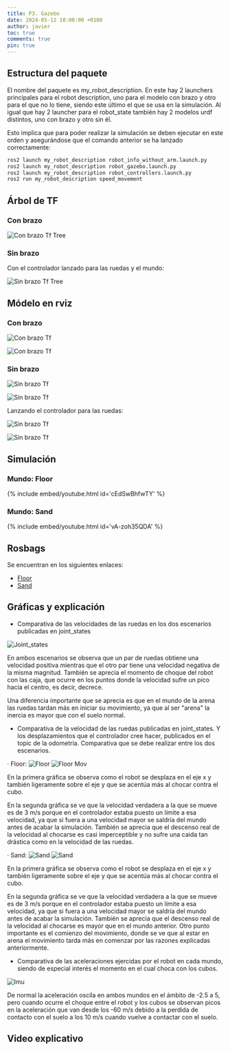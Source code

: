 ```yaml
---
title: P3. Gazebo
date: 2024-05-12 18:00:00 +0100
author: javier
toc: true
comments: true
pin: true
---
```


## Estructura del paquete

El nombre del paquete es my_robot_description. En este hay 2 launchers principales para el robot description, uno para el modelo con brazo y otro para el que no lo tiene, siendo este último el que se usa en la simulación. Al igual que hay 2 launcher para el robot_state también hay 2 modelos urdf distintos, uno con brazo y otro sin él.

Esto implica que para poder realizar la simulación se deben ejecutar en este orden y asegurándose que el comando anterior se ha lanzado correctamente:

```bash
ros2 launch my_robot_description robot_info_without_arm.launch.py
ros2 launch my_robot_description robot_gazebo.launch.py
ros2 launch my_robot_description robot_controllers.launch.py
ros2 run my_robot_description speed_movement
```

## Árbol de TF

### Con brazo

![Con brazo Tf Tree](/assets/img/p3/with_arm_tf.svg)

### Sin brazo

Con el controlador lanzado para las ruedas y el mundo:

![Sin brazo Tf Tree](/assets/img/p3/wthout_arm_tf.svg)

## Módelo en rviz

### Con brazo

![Con brazo Tf](/assets/img/p3/with_arm_tf1.png)

![Con brazo Tf](/assets/img/p3/with_arm_tf2.png)

### Sin brazo

![Sin brazo Tf](/assets/img/p3/without_arm_tf_0.png)

![Sin brazo Tf](/assets/img/p3/without_arm_tf_1.png)

Lanzando el controlador para las ruedas:

![Sin brazo Tf](/assets/img/p3/without_arm_tf_2.png)

![Sin brazo Tf](/assets/img/p3/without_arm_tf_3.png)

## Simulación

### Mundo: Floor

{% include embed/youtube.html id='cEdSwBhfwTY' %}

### Mundo: Sand

{% include embed/youtube.html id='vA-zoh35QDA' %}

## Rosbags

Se encuentran en los siguientes enlaces:

- [Floor](https://github.com/javizqh-urjc-practices/MySR-p3-gazebo/tree/master/assets/rosbags/floor)
- [Sand](https://github.com/javizqh-urjc-practices/MySR-p3-gazebo/tree/master/assets/rosbags/sand)

## Gráficas y explicación

- Comparativa de las velocidades de las ruedas en los dos escenarios
publicadas en joint_states

![Joint_states](/assets/img/p3/joint_states.png)

En ambos escenarios se observa que un par de ruedas obtiene una velocidad positiva mientras que el otro par tiene una velocidad negativa de la misma magnitud.
También se aprecia el momento de choque del robot con las caja, que ocurre en los puntos donde la velocidad sufre un pico hacia el centro, es decir, decrece.

Una diferencia importante que se aprecia es que en el mundo de la arena las ruedas tardan más en iniciar su movimiento, ya que al ser "arena" la inercia es mayor que con el suelo normal.

- Comparativa de la velocidad de las ruedas publicadas en joint_states. Y los
desplazamientos que el controlador cree hacer, publicados en el topic de la
odometría. Comparativa que se debe realizar entre los dos escenarios.

· Floor:
![Floor](/assets/img/p3/floor_odometry.png)
![Floor Mov](/assets/img/p3/floor_odom2.png)

En la primera gráfica se observa como el robot se desplaza en el eje x y también ligeramente sobre el eje y que se acentúa más al chocar contra el cubo.

En la segunda gráfica se ve que la velocidad verdadera a la que se mueve es de 3 m/s porque en el controlador estaba puesto un límite a esa velocidad, ya que si fuera a una velocidad mayor se saldría del mundo antes de acabar la simulación. También se aprecia que el descenso real de la velocidad al chocarse es casi imperceptible y no sufre una caida tan drástica como en la velocidad de las ruedas.

· Sand:
![Sand](/assets/img/p3/sand_odometry.png)
![Sand](/assets/img/p3/sand_odom2.png)

En la primera gráfica se observa como el robot se desplaza en el eje x y también ligeramente sobre el eje y que se acentúa más al chocar contra el cubo.

En la segunda gráfica se ve que la velocidad verdadera a la que se mueve es de 3 m/s porque en el controlador estaba puesto un límite a esa velocidad, ya que si fuera a una velocidad mayor se saldría del mundo antes de acabar la simulación. También se aprecia que el descenso real de la velocidad al chocarse es mayor que en el mundo anterior. Otro punto importante es el comienzo del movimiento, donde se ve que al estar en arena el movimiento tarda más en comenzar por las razones explicadas anteriormente.

- Comparativa de las aceleraciones ejercidas por el robot en cada mundo, siendo
de especial interés el momento en el cual choca con los cubos.

![Imu](/assets/img/p3/imu.png)

De normal la aceleración oscila en ambos mundos en el ámbito de -2.5 a 5, pero cuando ocurre el choque entre el robot y los cubos se observan picos en la aceleración que van desde los -60 m/s debido a la perdida de contacto con el suelo a los 10 m/s cuando vuelve a contactar con el suelo.

## Video explicativo
